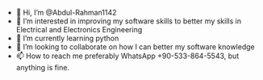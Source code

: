 - 👋 Hi, I’m @Abdul-Rahman1142
- 👀 I’m interested in improving my software skills to better my skills in Electrical and Electronics Engineering
- 🌱 I’m currently learning python
- 💞️ I’m looking to collaborate on how I can better my software knowledge
- 📫 How to reach me preferably WhatsApp +90-533-864-5543, but anything is fine.

<!---
Abdul-Rahman1142/Abdul-Rahman1142 is a ✨ special ✨ repository because its `README.md` (this file) appears on your GitHub profile.
You can click the Preview link to take a look at your changes.
--->
